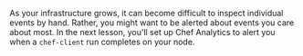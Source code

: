 As your infrastructure grows, it can become difficult to inspect individual events by hand. Rather, you might want to be alerted about events you care about most. In the next lesson, you'll set up Chef Analytics to alert you when a `chef-client` run completes on your node.
